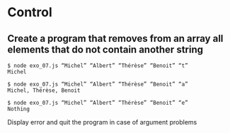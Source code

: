 # Control

## Create a program that removes from an array all elements that do not contain another string

```
$ node exo_07.js “Michel” “Albert” “Thérèse” “Benoit” “t”
Michel

$ node exo_07.js “Michel” “Albert” “Thérèse” “Benoit” “a”
Michel, Thérèse, Benoit

$ node exo_07.js “Michel” “Albert” “Thérèse” “Benoit” “e”
Nothing
```

Display error and quit the program in case of argument problems
